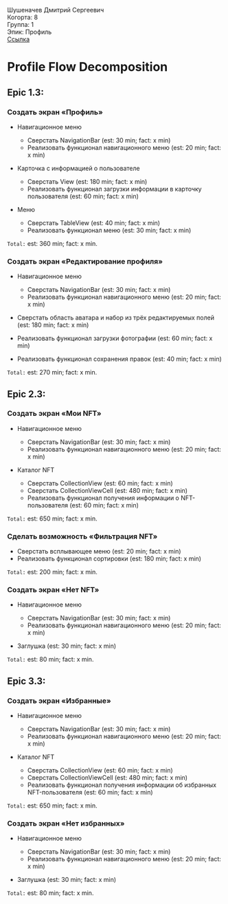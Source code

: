 Шушеначев Дмитрий Сергеевич
<br /> Когорта: 8
<br /> Группа: 1
<br /> Эпик: Профиль
<br /> [Ссылка](https://github.com/users/ulanoff/projects/1/views/1?pane=issue&itemId=47148975)

# Profile Flow Decomposition

## Epic 1.3:

### Создать экран «Профиль»

- Навигационное меню
  - Сверстать NavigationBar (est: 30 min; fact: x min)
  - Реализовать функционал навигационного меню (est: 20 min; fact: x min)

- Карточка с информацией о пользователе
  - Сверстать View (est: 180 min; fact: x min)
  - Реализовать функционал загрузки информации в карточку пользователя (est: 60 min; fact: x min)

- Меню
   - Сверстать TableView (est: 40 min; fact: x min)
   - Реализовать функционал меню (est: 30 min; fact: x min)

`Total:` est: 360 min; fact: x min.

### Создать экран «Редактирование профиля»

- Навигационное меню
  - Сверстать NavigationBar (est: 30 min; fact: x min)
  - Реализовать функционал навигационного меню (est: 20 min; fact: x min)

- Сверстать область аватара и набор из трёх редактируемых полей (est: 180 min; fact: x min)
- Реализовать функционал загрузки фотографии (est: 60 min; fact: x min)
- Реализовать функционал сохранения правок (est: 40 min; fact: x min)

`Total:` est: 270 min; fact: x min.

## Epic 2.3:

### Создать экран «Мои NFT»

- Навигационное меню
  - Сверстать NavigationBar (est: 30 min; fact: x min)
  - Реализовать функционал навигационного меню (est: 20 min; fact: x min)

- Каталог NFT
  - Сверстать CollectionView (est: 60 min; fact: x min)
  - Сверстать CollectionViewCell (est: 480 min; fact: x min)
  - Реализовать функционал получения информации о NFT-пользователя (est: 60 min; fact: x min)

`Total:` est: 650 min; fact: x min.

### Сделать возможность «Фильтрация NFT»

- Сверстать всплывающее меню (est: 20 min; fact: x min)
- Реализовать функционал сортировки (est: 180 min; fact: x min)

`Total:` est: 200 min; fact: x min.

### Создать экран «Нет NFT»

- Навигационное меню
  - Сверстать NavigationBar (est: 30 min; fact: x min)
  - Реализовать функционал навигационного меню (est: 20 min; fact: x min)

- Заглушка (est: 30 min; fact: x min)

`Total:` est: 80 min; fact: x min.

## Epic 3.3:

### Создать экран «Избранные»

- Навигационное меню
  - Сверстать NavigationBar (est: 30 min; fact: x min)
  - Реализовать функционал навигационного меню (est: 20 min; fact: x min)

- Каталог NFT
  - Сверстать CollectionView (est: 60 min; fact: x min)
  - Сверстать CollectionViewCell (est: 480 min; fact: x min)
  - Реализовать функционал получения информации об избранных NFT-пользователя (est: 60 min; fact: x min)

`Total:` est: 650 min; fact: x min.

### Создать экран «Нет избранных»

- Навигационное меню
  - Сверстать NavigationBar (est: 30 min; fact: x min)
  - Реализовать функционал навигационного меню (est: 20 min; fact: x min)

- Заглушка (est: 30 min; fact: x min)

`Total:` est: 80 min; fact: x min.

